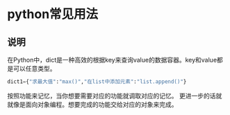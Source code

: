 # python常见用法

## 说明

在Python中，dict是一种高效的根据key来查询value的数据容器。key和value都是可以任意类型。

```py
dict1={"求最大值":"max()","在list中添加元素":"list.append()"}
```

按照功能来记忆，当你想要需要对应的功能就调取对应的记忆。
更进一步的话就就像是面向对象编程。想要完成的功能交给对应的对象来完成。